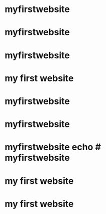 # myfirstwebsite
# myfirstwebsite
# myfirstwebsite
# my first website
# myfirstwebsite
# myfirstwebsite
# myfirstwebsite echo # myfirstwebsite
# my first website
# my first website
